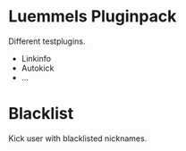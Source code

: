 # Luemmels Pluginpack
Different testplugins.
- Linkinfo
- Autokick
- ...

# Blacklist
Kick user with blacklisted nicknames.
